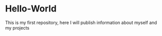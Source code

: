 # Hello-World
This is my first repository, here I will publish information about myself and my projects

